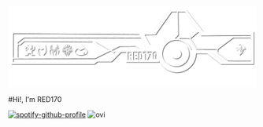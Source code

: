 <img src="resources/1.13.png" />

#Hi!, I'm RED170

[![spotify-github-profile](https://spotify-github-profile.kittinanx.com/api/view?uid=redlights97-sv&cover_image=true&theme=natemoo-re&show_offline=false&background_color=000000&interchange=false&bar_color=ec0909&bar_color_cover=true)](https://github.com/kittinan/spotify-github-profile)
<img src="https://github-readme-stats.vercel.app/api/top-langs?username=red170&show_icons=true&locale=en&layout=compact&theme=chartreuse-dark" alt="ovi" />
